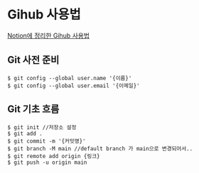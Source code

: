 # Gihub 사용법
[Notion에 정리한 Gihub 사용법](https://www.notion.so/Github-a092c43efa6343dd8e9f4f1f88288a02)

## Git 사전 준비
`$ git config --global user.name '{이름}'`  
`$ git config --global user.email '{이메일}'`

## Git 기초 흐름
```
$ git init //저장소 설정
$ git add .
$ git commit -m '{커밋명}'
$ git branch -M main //default branch 가 main으로 변경되어서..
$ git remote add origin {링크}
$ git push -u origin main
```

